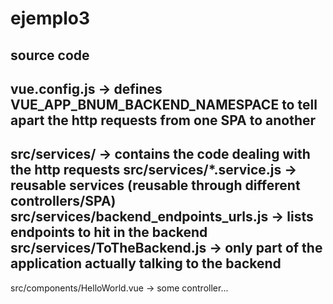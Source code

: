 # ejemplo3

## source code
vue.config.js -> defines VUE_APP_BNUM_BACKEND_NAMESPACE to tell apart the http requests from one SPA to another
---
src/services/ -> contains the code dealing with the http requests
src/services/*.service.js -> reusable services (reusable through different controllers/SPA)
src/services/backend_endpoints_urls.js -> lists endpoints to hit in the backend
src/services/ToTheBackend.js -> only part of the application actually talking to the backend
---
src/components/HelloWorld.vue -> some controller...
